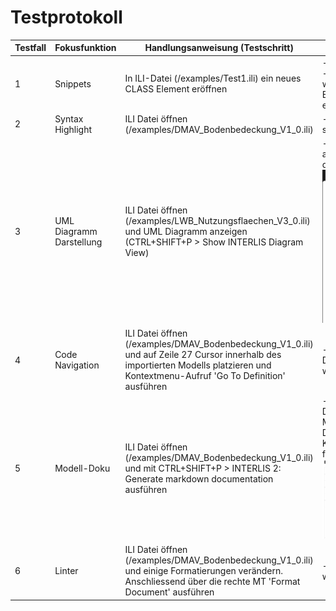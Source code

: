 # Testprotokoll

| Testfall | Fokusfunktion | Handlungsanweisung (Testschritt) | Erwartetes Ergebnis |
| -------- | ------- | ------- | ------- |
| 1 | Snippets | In ILI-Datei (/examples/Test1.ili) ein neues CLASS Element eröffnen | - Ending-Tag wird ergänzt <br> - Klassenname kann gesetzt werden und er wird bei Eröffnung und Beendigung eingetragen |
| 2 | Syntax Highlight | ILI Datei öffnen (/examples/DMAV_Bodenbedeckung_V1_0.ili) | - INTERLIS Schlüsselwörter sind alle eingefärbt |
| 3 | UML Diagramm Darstellung | ILI Datei öffnen (/examples/LWB_Nutzungsflaechen_V3_0.ili) und UML Diagramm anzeigen (CTRL+SHIFT+P > Show INTERLIS Diagram View) | - UML wird als Preview angezeigt komplett gemäss der folgenden Abbildung: ![alt text](/images/uml.png) |
| 4 | Code Navigation | ILI Datei öffnen (/examples/DMAV_Bodenbedeckung_V1_0.ili) und auf Zeile 27 Cursor innerhalb des importierten Modells platzieren und Kontextmenu-Aufruf 'Go To Definition' ausführen  | - Die Modelldatei DMAVTYM_Geometrie_V1_0.ili wird angezeigt |
| 5 | Modell-Doku | ILI Datei öffnen (/examples/DMAV_Bodenbedeckung_V1_0.ili) und mit CTRL+SHIFT+P > INTERLIS 2: Generate markdown documentation ausführen  | - Die tabellarische Dokumentation wird als Markdown-Datei angezeigt. Der Preview entspricht bei der Klasse Bodenbedeckung der folgenden Darstellung: ![alt text](/images/docu.png) |
| 6 | Linter | ILI Datei öffnen (/examples/DMAV_Bodenbedeckung_V1_0.ili) und einige Formatierungen verändern. Anschliessend über die rechte MT 'Format Document' ausführen | - Die Formatierungsfehler werden korrigiert |